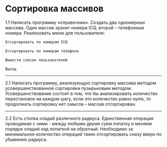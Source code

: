 # Сортировка массивов
1.1
Написать программу «справочник». Создать два одномерных массива. Один массив хранит номера ICQ, второй – телефонные номера. Реализовать меню для пользователя:
 ```c++
 Отсортировать по номерам ICQ
 
 Отсортировать по номерам телефона
 
 Вывести список пользователей
 
 Выход
 ```
---
2.1
Написать программу, реализующую сортировку массива методом усовершенствованной сортировки пузырьковым методом. Усовершенствование состоит в том, что бы анализировать количество перестановок на каждом шагу, если это количество равно нулю, то продолжать сортировку нет смысла – массив отсортирован.

---
2.2
Есть стопка оладий различного радиуса. Единственная операция проводимая с ними - между любыми двумя суем лопатку и меняем порядок оладий над лопаткой на обратный. Необходимо за минимальное количество операций таких отсортировать снизу вверх по убыванию радиуса.
